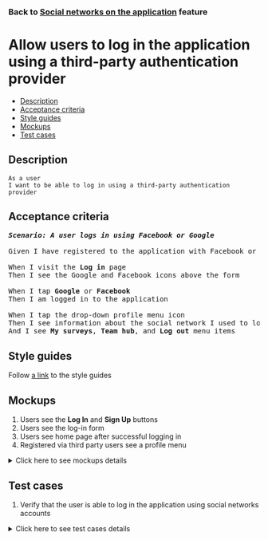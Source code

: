 ### Back to [Social networks on the application](../../README.md) feature

# Allow users to log in the application using a third-party authentication provider

- [Description](#description)
- [Acceptance criteria](#acceptance-criteria)
- [Style guides](#style-guides)
- [Mockups](#mockups)
- [Test cases](#test-cases)

## Description

    As a user
    I want to be able to log in using a third-party authentication provider

## Acceptance criteria

<pre>
<b><i>Scenario: A user logs in using Facebook or Google</i></b>

Given I have registered to the application with Facebook or Google account

When I visit the <b>Log in</b> page
Then I see the Google and Facebook icons above the form

When I tap <b>Google</b> or <b>Facebook</b>
Then I am logged in to the application

When I tap the drop-down profile menu icon
Then I see information about the social network I used to log in
And I see <b>My surveys</b>, <b>Team hub</b>, and <b>Log out</b> menu items
</pre>

## Style guides

Follow [a link](https://www.figma.com/proto/0zkkf5WC77OSpvyD6YXpFE/Style-guides?page-id=0%3A1&node-id=19%3A5368&viewport=266%2C48%2C0.54&scaling=min-zoom&starting-point-node-id=19%3A5368) to the style guides

## Mockups

1. Users see the <b>Log In</b> and <b>Sign Up</b> buttons
2. Users see the log-in form
3. Users see home page after successful logging in
4. Registered via third party users see a profile menu

<details>
  <summary>Click here to see mockups details</summary>

**1. Users see the Log In and Sign Up buttons:**

![Users see the Log In and Sign Up buttons](/sports_hub_portal/mobile_application_features/social_networks/images/application_user_profile_menu_logged_out.png)

**2. Users see the log-in form:**

![Users see the log-in form](/sports_hub_portal/mobile_application_features/social_networks/images/application_log_in_form.png)

**3. Users see home page after successful logging in:**

![Users see home page after successful logging in](/sports_hub_portal/mobile_application_features/social_networks/images/application_main_articles_section.png)

**4. Registered via third party users see a profile menu:**

![Registered via third party users see a profile menu](/sports_hub_portal/mobile_application_features/social_networks/images/application_user_profile_menu_logged_with_third_party.png)

</details>

## Test cases

1. Verify that the user is able to log in the application using social networks accounts

<details>
  <summary>Click here to see test cases details</summary>

### **#1. Verify that the user is able to log in the application using social networks accounts**

|Preconditions|Steps|Expected result
------|-------|----------
|- The user is registered in Google or Facebook account</br>- The user is signed up with Google or Facebook account</br>- The user is not logged in to the application|1) Go to the **Log in** page</br>2) Tap **Google** or **Facebook**</br>3) Tap **Continue with account**|3) The user is logged in with **Google** or **Facebook** credentials|
</details>
